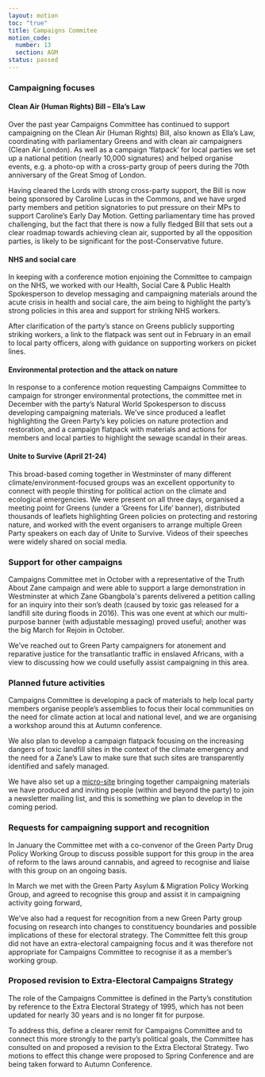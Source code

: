 ```yaml
---
layout: motion
toc: "true"
title: Campaigns Commitee
motion_code:
  number: 13
  section: AGM
status: passed
---
```

### Campaigning focuses
#### Clean Air (Human Rights) Bill – Ella’s Law
Over the past year Campaigns Committee has continued to support campaigning on the Clean Air (Human Rights) Bill, also known as Ella’s Law, coordinating with parliamentary Greens and with clean air campaigners (Clean Air London). As well as a campaign ‘flatpack’ for local parties we set up a national petition (nearly 10,000 signatures) and helped organise events, e.g. a photo-op with a cross-party group of peers during the 70th anniversary of the Great Smog of London.

Having cleared the Lords with strong cross-party support, the Bill is now being sponsored by Caroline Lucas in the Commons, and we have urged party members and petition signatories to put pressure on their MPs to support Caroline’s Early Day Motion. Getting parliamentary time has proved challenging, but the fact that there is now a fully fledged Bill that sets out a clear roadmap towards achieving clean air, supported by all the opposition parties, is likely to be significant for the post-Conservative future.

#### NHS and social care
In keeping with a conference motion enjoining the Committee to campaign on the NHS, we worked with our Health, Social Care & Public Health Spokesperson to develop messaging and campaigning materials around the acute crisis in health and social care, the aim being to highlight the party’s strong policies in this area and support for striking NHS workers.

After clarification of the party’s stance on Greens publicly supporting striking workers, a link to the flatpack was sent out in February in an email to local party officers, along with guidance on supporting workers on picket lines.

#### Environmental protection and the attack on nature
In response to a conference motion requesting Campaigns Committee to campaign for stronger environmental protections, the committee met in December with the party’s Natural World Spokesperson to discuss developing campaigning materials. We’ve since produced a leaflet highlighting the Green Party’s key policies on nature protection and restoration, and a campaign flatpack with materials and actions for members and local parties to highlight the sewage scandal in their areas.

#### Unite to Survive (April 21-24)
This broad-based coming together in Westminster of many different climate/environment-focused groups was an excellent opportunity to connect with people thirsting for political action on the climate and ecological emergencies. We were present on all three days, organised a meeting point for Greens (under a ‘Greens for Life’ banner), distributed thousands of leaflets highlighting Green policies on protecting and restoring nature, and worked with the event organisers to arrange multiple Green Party speakers on each day of Unite to Survive. Videos of their speeches were widely shared on social media.

### Support for other campaigns
Campaigns Committee met in October with a representative of the Truth About Zane campaign and were able to support a large demonstration in Westminster at which Zane Gbangbola's parents delivered a petition calling for an inquiry into their son’s death (caused by toxic gas released for a landfill site during floods in 2016). This was one event at which our multi-purpose banner (with adjustable messaging) proved useful; another was the big March for Rejoin in October.

We’ve reached out to Green Party campaigners for atonement and reparative justice for the transatlantic traffic in enslaved Africans, with a view to discussing how we could usefully assist campaigning in this area.

### Planned future activities
Campaigns Committee is developing a pack of materials to help local party members organise people’s assemblies to focus their local communities on the need for climate action at local and national level, and we are organising a workshop around this at Autumn conference.

We also plan to develop a campaign flatpack focusing on the increasing dangers of toxic landfill sites in the context of the climate emergency and the need for a Zane’s Law to make sure that such sites are transparently identified and safely managed.

We have also set up a [micro-site](greenpartycampaigns.uk) bringing together campaigning materials we have produced and inviting people (within and beyond the party) to join a newsletter mailing list, and this is something we plan to develop in the coming period.

### Requests for campaigning support and recognition
In January the Committee met with a co-convenor of the Green Party Drug Policy Working Group to discuss possible support for this group in the area of reform to the laws around cannabis, and agreed to recognise and liaise with this group on an ongoing basis.

In March we met with the Green Party Asylum & Migration Policy Working Group, and agreed to recognise this group and assist it in campaigning activity going forward,

We’ve also had a request for recognition from a new Green Party group focusing on research into changes to constituency boundaries and possible implications of these for electoral strategy. The Committee felt this group did not have an extra-electoral campaigning focus and it was therefore not appropriate for Campaigns Committee to recognise it as a member’s working group.

### Proposed revision to Extra-Electoral Campaigns Strategy
The role of the Campaigns Committee is defined in the Party’s constitution by reference to the Extra Electoral Strategy of 1995, which has not been updated for nearly 30 years and is no longer fit for purpose.

To address this, define a clearer remit for Campaigns Committee and to connect this more strongly to the party’s political goals, the Committee has consulted on and proposed a revision to the Extra Electoral Strategy. Two motions to effect this change were proposed to Spring Conference and are being taken forward to Autumn Conference.